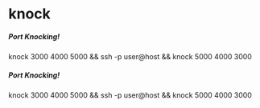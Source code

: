 # knock

##### Port Knocking!

   knock  <host> 3000 4000 5000 && ssh -p <port> user@host && knock <host> 5000 4000 3000

##### Port Knocking!

   knock  <host> 3000 4000 5000 && ssh -p <port> user@host && knock <host> 5000 4000 3000
